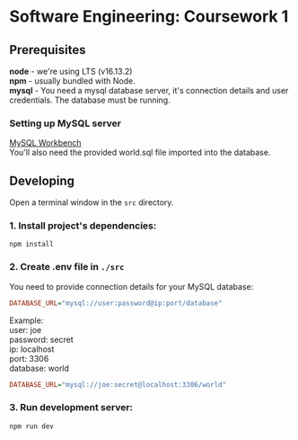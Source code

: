 # Software Engineering: Coursework 1

## Prerequisites  

**node** - we're using LTS (v16.13.2)  
**npm** - usually bundled with Node.  
**mysql** - You need a mysql database server, it's connection details and user credentials. The database must be running.

### Setting up MySQL server

[MySQL Workbench](https://dev.mysql.com/downloads/workbench/)  
You'll also need the provided world.sql file imported into the database.

## Developing

Open a terminal window in the `src` directory.  

### 1. Install project's dependencies: 

```
npm install
```

### 2. Create .env file in `./src`  
You need to provide connection details for your MySQL database:  
```ini
DATABASE_URL="mysql://user:password@ip:port/database"
```
Example:  
user: joe  
password: secret  
ip: localhost  
port: 3306  
database: world  
```ini
DATABASE_URL="mysql://joe:secret@localhost:3306/world"
```

### 3. Run development server: 

```sh
npm run dev
```